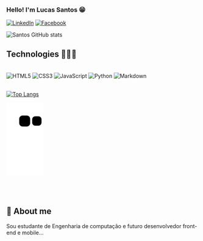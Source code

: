 
### Hello! I'm Lucas Santos 😁

[![LinkedIn](https://img.shields.io/badge/LinkedIn-0077B5?style=for-the-badge&logo=linkedin&logoColor=white)](https://www.linkedin.com/in/lucas-gouveia-194615214/)
[![Facebook](https://img.shields.io/badge/Facebook-1877F2?style=for-the-badge&logo=facebook&logoColor=white)](https://www.facebook.com/profile.php?id=100012474697502)


![Santos GitHub stats](https://github-readme-stats.vercel.app/api?username=LucaseSantos&show_icons=true&theme=onedark)

## Technologies 👨🏾‍💻


<div style="display: inline_block"><br/>
  <img align="center" src="https://img.shields.io/badge/HTML5-E34F26?style=for-the-badge&logo=html5&logoColor=white" alt="HTML5"/>
  <img align="center" src="https://img.shields.io/badge/CSS3-1572B6?style=for-the-badge&logo=css3&logoColor=white" alt="CSS3"/>
  <img align="center" src="https://img.shields.io/badge/JavaScript-323330?style=for-the-badge&logo=javascript&logoColor=" alt="JavaScript"/>
  <img align="center" src="https://img.shields.io/badge/Python-14354C?style=for-the-badge&logo=python&logoColor=yellow" alt="Python"/>
  <img align="center" src="https://img.shields.io/badge/Markdown-000000?style=for-the-badge&logo=markdown&logoColor=white" alt="Markdown"/>
</div>
<br/>

[![Top Langs](https://github-readme-stats.vercel.app/api/top-langs/?username=LucaseSantos&layout=compact_icons=true&theme=onedark)](https://github.com/LucaseSantos/github-readme-stats)


![Snake animation](https://github.com/LucaseSantos/LucaseSantos/blob/output/github-contribution-grid-snake.svg)




<br>
<br>


## 🚀 About me
 Sou estudante de Engenharia de computação e futuro desenvolvedor front-end e mobile...

